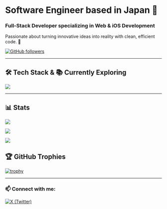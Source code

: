 # Software Engineer based in Japan 👋

### Full-Stack Developer specializing in Web & iOS Development

Passionate about turning innovative ideas into reality with clean, efficient code. 🚀

[![GitHub followers](https://img.shields.io/github/followers/masvc?label=Follow&style=social)](https://github.com/masvc)

---

## 🛠 Tech Stack &  📚 Currently Exploring

<img src="https://skillicons.dev/icons?i=html,css,js,php,mysql,github,git,vscode,laravel,docker,react,swift,unity,jquery,go,vue,next,typescript,vite" />

---

## 📊 Stats

![](http://github-profile-summary-cards.vercel.app/api/cards/profile-details?username=masvc&theme=github)  

![](http://github-profile-summary-cards.vercel.app/api/cards/stats?username=masvc&theme=github)  

![](http://github-profile-summary-cards.vercel.app/api/cards/productive-time?username=masvc&theme=github&utcOffset=9)

## 🏆 GitHub Trophies

[![trophy](https://github-profile-trophy.vercel.app/?username=masvc&theme=flat&column=4)](https://github.com/ryo-ma/github-profile-trophy)

---

### 📫 Connect with me:

[![X (Twitter)](https://img.shields.io/badge/Twitter-1DA1F2?style=flat&logo=twitter&logoColor=white)](https://x.com/masvc_)

